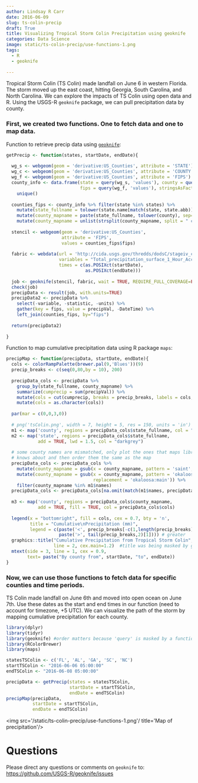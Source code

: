 ```yaml
---
author: Lindsay R Carr
date: 2016-06-09
slug: ts-colin-precip
draft: True
title: Visualizing Tropical Storm Colin Precipitation using geoknife
categories: Data Science
image: static/ts-colin-precip/use-functions-1.png
tags: 
  - R
  - geoknife
 
---
```

Tropical Storm Colin (TS Colin) made landfall on June 6 in western Florida. The storm moved up the east coast, hitting Georgia, South Carolina, and North Carolina. We can explore the impacts of TS Colin using open data and R. Using the USGS-R `geoknife` package, we can pull precipitation data by county.

### First, we created two functions. One to fetch data and one to map data.

Function to retrieve precip data using [`geoknife`](https://github.com/USGS-R/geoknife):

``` r
getPrecip <- function(states, startDate, endDate){
  
  wg_s <- webgeom(geom = 'derivative:US_Counties', attribute = 'STATE')
  wg_c <- webgeom(geom = 'derivative:US_Counties', attribute = 'COUNTY')
  wg_f <- webgeom(geom = 'derivative:US_Counties', attribute = 'FIPS')
  county_info <- data.frame(state = query(wg_s, 'values'), county = query(wg_c, 'values'), 
                            fips = query(wg_f, 'values'), stringsAsFactors = FALSE) %>% 
    unique() 
  
  counties_fips <- county_info %>% filter(state %in% states) %>%
    mutate(state_fullname = tolower(state.name[match(state, state.abb)])) %>%
    mutate(county_mapname = paste(state_fullname, tolower(county), sep=",")) %>%
    mutate(county_mapname = unlist(strsplit(county_mapname, split = " county")))
  
  stencil <- webgeom(geom = 'derivative:US_Counties',
                     attribute = 'FIPS',
                     values = counties_fips$fips)
  
  fabric <- webdata(url = 'http://cida.usgs.gov/thredds/dodsC/stageiv_combined', 
                    variables = "Total_precipitation_surface_1_Hour_Accumulation", 
                    times = c(as.POSIXct(startDate), 
                              as.POSIXct(endDate)))
  
  job <- geoknife(stencil, fabric, wait = TRUE, REQUIRE_FULL_COVERAGE=FALSE)
  check(job)
  precipData <- result(job, with.units=TRUE)
  precipData2 <- precipData %>% 
    select(-variable, -statistic, -units) %>% 
    gather(key = fips, value = precipVal, -DateTime) %>% 
    left_join(counties_fips, by="fips")
  
  return(precipData2)
  
}
```

Function to map cumulative precipitation data using R package `maps`:

``` r
precipMap <- function(precipData, startDate, endDate){
  cols <- colorRampPalette(brewer.pal(9,'Blues'))(9)
  precip_breaks <- c(seq(0,80,by = 10), 200)
  
  precipData_cols <- precipData %>% 
    group_by(state_fullname, county_mapname) %>% 
    summarize(cumprecip = sum(precipVal)) %>% 
    mutate(cols = cut(cumprecip, breaks = precip_breaks, labels = cols, right=FALSE)) %>% 
    mutate(cols = as.character(cols))
  
  par(mar = c(0,0,3,0))
  
  # png('tsColin.png', width = 7, height = 5, res = 150, units = 'in')
  m1 <- map('county', regions = precipData_cols$state_fullname, col = "lightgrey")
  m2 <- map('state', regions = precipData_cols$state_fullname, 
            add = TRUE, lwd = 1.5, col = "darkgrey")
  
  # some county names are mismatched, only plot the ones that maps library 
  # knows about and then order them the same as the map
  precipData_cols <- precipData_cols %>%
    mutate(county_mapname = gsub(x = county_mapname, pattern = 'saint', replacement = 'st')) %>%
    mutate(county_mapname = gsub(x = county_mapname, pattern = 'okaloosa',
                                 replacement = 'okaloosa:main')) %>%
    filter(county_mapname %in% m1$names)
  precipData_cols <- precipData_cols[na.omit(match(m1$names, precipData_cols$county_mapname)),]
  
  m3 <- map('county', regions = precipData_cols$county_mapname, 
            add = TRUE, fill = TRUE, col = precipData_cols$cols)
  
  legend(x = "bottomright", fill = cols, cex = 0.7, bty = 'n', 
         title = "Cumulative\nPrecipitation (mm)",
         legend = c(paste('<', precip_breaks[-c(1,length(precip_breaks))]), 
                    paste('>', tail(precip_breaks,2)[1]))) # greater
  graphics::title("Cumulative Precipitation from Tropical Storm Colin",
                  line = 2, cex.main=1.2)  #title was being masked by geoknife
  mtext(side = 3, line = 1, cex = 0.9, 
        text= paste("By county from", startDate, "to", endDate))
}
```

### Now, we can use those functions to fetch data for specific counties and time periods.

TS Colin made landfall on June 6th and moved into open ocean on June 7th. Use these dates as the start and end times in our function (need to account for timezone, +5 UTC). We can visualize the path of the storm by mapping cumulative precipitation for each county.

``` r
library(dplyr)
library(tidyr)
library(geoknife) #order matters because 'query' is masked by a function in dplyr
library(RColorBrewer)
library(maps)

statesTSColin <- c('FL', 'AL', 'GA', 'SC', 'NC')
startTSColin <- "2016-06-06 05:00:00"
endTSColin <- "2016-06-08 05:00:00"

precipData <- getPrecip(states = statesTSColin, 
                        startDate = startTSColin, 
                        endDate = endTSColin)
precipMap(precipData, 
          startDate = startTSColin, 
          endDate = endTSColin)
```

<img src='/static/ts-colin-precip/use-functions-1.png'/ title='Map of precipitation'/>

Questions
=========

Please direct any questions or comments on `geoknife` to: <https://github.com/USGS-R/geoknife/issues>
